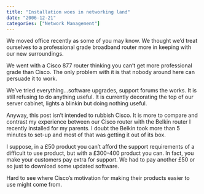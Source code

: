 ```yaml
---
title: "Installation woes in networking land"
date: "2006-12-21"
categories: ["Network Management"]
---
```


We moved office recently as some of you may know. We thought we’d treat ourselves to a professional grade broadband router more in keeping with our new surroundings.

We went with a Cisco 877 router thinking you can’t get more professional grade than Cisco. The only problem with it is that nobody around here can persuade it to work.

We’ve tried everything…software upgrades, support forums the works. It is still refusing to do anything useful. It is currently decorating the top of our server cabinet, lights a blinkin but doing nothing useful.

Anyway, this post isn’t intended to rubbish Cisco. It is more to compare and contrast my experience between our Cisco router with the Belkin router I recently installed for my parents. I doubt the Belkin took more than 5 minutes to set-up and most of that was getting it out of its box.

I suppose, in a £50 product you can’t afford the support requirements of a difficult to use product, but with a £300-400 product you can. In fact, you make your customers pay extra for support. We had to pay another £50 or so just to download some updated software.

Hard to see where Cisco’s motivation for making their products easier to use might come from.
